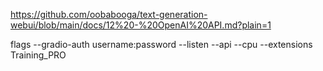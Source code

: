 https://github.com/oobabooga/text-generation-webui/blob/main/docs/12%20-%20OpenAI%20API.md?plain=1

flags --gradio-auth username:password
--listen --api --cpu --extensions Training_PRO

